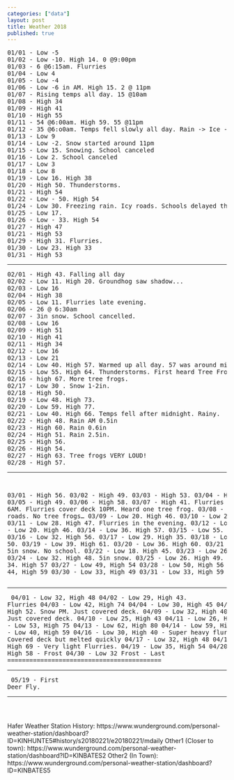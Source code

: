 ```yaml
---
categories: ["data"]
layout: post
title: Weather 2018
published: true
---
```

<pre>
01/01 - Low -5
01/02 - Low -10. High 14. 0 @9:00pm
01/03 - 6 @6:15am. Flurries
01/04 - Low 4
01/05 - Low -4
01/06 - Low -6 in AM. High 15. 2 @ 11pm 
01/07 - Rising temps all day. 15 @10am 
01/08 - High 34 
01/09 - High 41 
01/10 - High 55 
01/11 - 54 @6:00am. High 59. 55 @11pm 
01/12 - 35 @6:o0am. Temps fell slowly all day. Rain -> Ice -> Snow. School canceled 
01/13 - Low 9 
01/14 - Low -2. Snow started around 11pm 
01/15 - Low 15. Snowing. School canceled 
01/16 - Low 2. School canceled 
01/17 - Low 3 
01/18 - Low 8 
01/19 - Low 16. High 38 
01/20 - High 50. Thunderstorms. 
01/21 - High 54 
01/22 - Low - 50. High 54 
01/24 - Low 30. Freezing rain. Icy roads. Schools delayed then closed (SR) 
01/25 - Low 17. 
01/26 - Low - 33. High 54 
01/27 - High 47 
01/21 - High 53 
01/29 - High 31. Flurries. 
01/30 - Low 23. High 33 
01/31 - High 53
</pre>
---
<pre>
02/01 - High 43. Falling all day 
02/02 - Low 11. High 20. Groundhog saw shadow... 
02/03 - Low 16 
02/04 - High 38 
02/05 - Low 11. Flurries late evening. 
02/06 - 26 @ 6:30am 
02/07 - 3in snow. School cancelled. 
02/08 - Low 16 
02/09 - High 51 
02/10 - High 41 
02/11 - High 34 
02/12 - Low 16 
02/13 - Low 21 
02/14 - Low 40. High 57. Warmed up all day. 57 was around midnight. 
02/15 - Low 55. High 64. Thunderstorms. First heard Tree Frogs. AM ----------------------- 
02/16 - high 67. More tree frogs. 
02/17 - Low 30 . Snow 1-2in. 
02/18 - High 50. 
02/19 - Low 48. High 73. 
02/20 - Low 59. High 77. 
02/21 - Low 40. High 66. Temps fell after midnight. Rainy. 
02/22 - High 48. Rain AM 0.5in 
02/23 - High 60. Rain 0.6in 
02/24 - High 51. Rain 2.5in. 
02/25 - High 56.  
02/26 - High 54. 
02/27 - High 63. Tree frogs VERY LOUD! 
02/28 - High 57. 
</pre><hr><pre>
03/01 - High 56. 
03/02 - High 49. 
03/03 - High 53. 
03/04 - High 55. 
03/05 - High 49. 
03/06 - High 58. 
03/07 - High 41. Flurries cover deck 6AM. Flurries cover deck 10PM. Heard one tree frog. 
03/08 - Low 25. Icy roads. No tree frogs… 
03/09 - Low 20. High 46. 
03/10 - Low 27. High 54. 
03/11 - Low 28. High 47. Flurries in the evening. 
03/12 - Low 23. 
03/13 - Low 20. High 46. 
03/14 - Low 36. High 57. 
03/15 - Low 55. High 67. 
03/16 - Low 32. High 56. 
03/17 - Low 29. High 35. 
03/18 - Low 30. High 50. 
03/19 - Low 39. High 61. 
03/20 - Low 36. High 60. 
03/21 - Low 32. 5in snow. No school. 
03/22 - Low 18. High 45. 
03/23 - Low 26. High 49. 
03/24 - Low 32. High 48. 5in snow. 
03/25 - Low 26. High 49. 
03/26 - Low 34. High 57 
03/27 - Low 49, High 54 
03/28 - Low 50, High 56 
03/29 - Low 44, High 59 
03/30 - Low 33, High 49 
03/31 - Low 33, High 59 
</pre><hr><pre>
04/01 - Low 32, High 48 
04/02 - Low 29, High 43. Flurries 
04/03 - Low 42, High 74 
04/04 - Low 30, High 45 
04/05 - Low 22, High 52. Snow PM. Just covered deck. 
04/09 - Low 32, High 40. Snow AM. Just covered deck. 
04/10 - Low 25, High 43 
04/11 - Low 26, High 64 
04/12 - Low 53, High 75 
04/13 - Low 62, High 80 
04/14 - Low 59, High 69 
04/15 - Low 40, High 59 
04/16 - Low 30, High 40 - Super heavy flurries/sleet. Covered deck but melted quickly 
04/17 - Low 32, High 48 
04/18 - Low 32, High 69 - Very light Flurries. 
04/19 - Low 35, High 54 
04/20 - Low 30, High 58 - Frost 
04/30 - Low 32 Frost - Last ========================================== 
</pre><hr><pre>
05/19 - First Deer Fly. 
</pre><hr><pre>

</pre>
Hafer Weather Station History: 
    https://www.wunderground.com/personal-weather-station/dashboard?ID=KINHUNTE5#history/s20180221/e20180221/mdaily 
Other1 (Closer to town): 
    https://www.wunderground.com/personal-weather-station/dashboard?ID=KINBATES2 
Other2 (In Town): 
    https://www.wunderground.com/personal-weather-station/dashboard?ID=KINBATES5 
